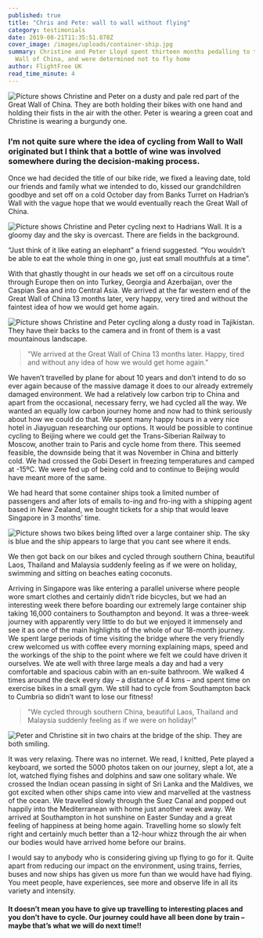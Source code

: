 ```yaml
---
published: true
title: "Chris and Pete: wall to wall without flying"
category: testimonials
date: 2019-08-21T11:35:51.878Z
cover_image: /images/uploads/container-ship.jpg
summary: Christine and Peter Lloyd spent thirteen months pedalling to the Great
  Wall of China, and were determined not to fly home
author: FlightFree UK
read_time_minute: 4
---
```

![Picture shows Christine and Peter on a dusty and pale red part of the Great Wall of China. They are both holding their bikes with one hand and holding their fists in the air with the other. Peter is wearing a green coat and Christine is wearing a burgundy one. ](/images/uploads/the-great-wall-of-china.jpg "Arriving at The Great Wall of China")

### I’m not quite sure where the idea of cycling from Wall to Wall originated but I think that a bottle of wine was involved somewhere during the decision-making process.

 Once we had decided the title of our bike ride, we fixed a leaving date, told our friends and family what we intended to do, kissed our grandchildren goodbye and set off on a cold October day from Banks Turret on Hadrian’s Wall with the vague hope that we would eventually reach the Great Wall of China.

![Picture shows Christine and Peter cycling next to Hadrians Wall. It is a gloomy day and the sky is overcast. There are fields in the background. ](/images/uploads/setting-off-from-hadrians-wall.jpg "Setting off from Hadrians Wall")

“Just think of it like eating an elephant” a friend suggested. “You wouldn’t be able to eat the whole thing in one go, just eat small mouthfuls at a time”. 

With that ghastly thought in our heads we set off on a circuitous route through Europe then on into Turkey, Georgia and Azerbaijan, over the Caspian Sea and into Central Asia. We arrived at the far western end of the Great Wall of China 13 months later, very happy, very tired and without the faintest idea of how we would get home again.

![Picture shows Christine and Peter cycling along a dusty road in Tajikistan. They have their backs to the camera and in front of them is a vast mountainous landscape. ](/images/uploads/cycling-in-tajikistan-.jpg "Cycling in Tajikistan ")

> "We arrived at the Great Wall of China 13 months later. Happy, tired and without any idea of how we would get home again."

We haven’t travelled by plane for about 10 years and don’t intend to do so ever again because of the massive damage it does to our already extremely damaged environment. We had a relatively low carbon trip to China and apart from the occasional, necessary ferry, we had cycled all the way. We wanted an equally low carbon journey home and now had to think seriously about how we could do that. We spent many happy hours in a very nice hotel in Jiayuguan researching our options. It would be possible to continue cycling to Beijing where we could get the Trans-Siberian Railway to Moscow, another train to Paris and cycle home from there. This seemed feasible, the downside being that it was November in China and bitterly cold. We had crossed the Gobi Desert in freezing temperatures and camped at -15ºC. We were fed up of being cold and to continue to Beijing would have meant more of the same. 

We had heard that some container ships took a limited number of passengers and after lots of emails to-ing and fro-ing with a shipping agent based in New Zealand, we bought tickets for a ship that would leave Singapore in 3 months’ time.

![Picture shows two bikes being lifted over a large container ship. The sky is blue and the ship appears to large that you cant see where it ends. ](/images/uploads/container-ships.jpg "The container ship ")

We then got back on our bikes and cycled through southern China, beautiful Laos, Thailand and Malaysia suddenly feeling as if we were on holiday, swimming and sitting on beaches eating coconuts.

Arriving in Singapore was like entering a parallel universe where people wore smart clothes and certainly didn’t ride bicycles, but we had an interesting week there before boarding our extremely large container ship taking 16,000 containers to Southampton and beyond. It was a three-week journey with apparently very little to do but we enjoyed it immensely and see it as one of the main highlights of the whole of our 18-month journey. We spent large periods of time visiting the bridge where the very friendly crew welcomed us with coffee every morning explaining maps, speed and the workings of the ship to the point where we felt we could have driven it ourselves. We ate well with three large meals a day and had a very comfortable and spacious cabin with an en-suite bathroom. We walked 4 times around the deck every day – a distance of 4 kms – and spent time on exercise bikes in a small gym. We still had to cycle from Southampton back to Cumbria so didn’t want to lose our fitness! 

> "We cycled through southern China, beautiful Laos, Thailand and Malaysia suddenly feeling as if we were on holiday!"

![Peter and Christine sit in two chairs at the bridge of the ship. They are both smiling. ](/images/uploads/visiting-the-ships-s-bridge-.jpg "Visiting the Ship's bridge ")

It was very relaxing. There was no internet. We read, I knitted, Pete played a keyboard, we sorted the 5000 photos taken on our journey, slept a lot, ate a lot, watched flying fishes and dolphins and saw one solitary whale. We crossed the Indian ocean passing in sight of Sri Lanka and the Maldives, we got excited when other ships came into view and marvelled at the vastness of the ocean. We travelled slowly through the Suez Canal and popped out happily into the Mediterranean with home just another week away. We arrived at Southampton in hot sunshine on Easter Sunday and a great feeling of happiness at being home again. Travelling home so slowly felt right and certainly much better than a 12-hour whizz through the air when our bodies would have arrived home before our brains.

I would say to anybody who is considering giving up flying to go for it. Quite apart from reducing our impact on the environment, using trains, ferries, buses and now ships has given us more fun than we would have had flying. You meet people, have experiences, see more and observe life in all its variety and intensity. 

#### It doesn’t mean you have to give up travelling to interesting places and you don’t have to cycle. Our journey could have all been done by train – maybe that’s what we will do next time!!
